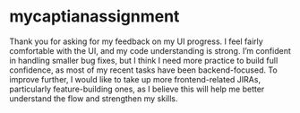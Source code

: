 # mycaptianassignment
Thank you for asking for my feedback on my UI progress. I feel fairly comfortable with the UI, and my code understanding is strong. I’m confident in handling smaller bug fixes, but I think I need more practice to build full confidence, as most of my recent tasks have been backend-focused. To improve further, I would like to take up more frontend-related JIRAs, particularly feature-building ones, as I believe this will help me better understand the flow and strengthen my skills.
